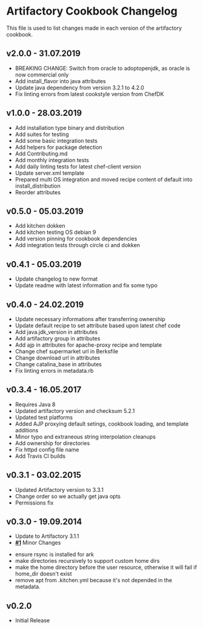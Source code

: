 # Artifactory Cookbook Changelog
This file is used to list changes made in each version of the artifactory cookbook.

## v2.0.0 - 31.07.2019

- BREAKING CHANGE: Switch from oracle to adoptopenjdk, as oracle is now commercial only
- Add install_flavor into java attributes
- Update java dependency from version 3.2.1 to 4.2.0
- Fix linting errors from latest cookstyle version from ChefDK

## v1.0.0 - 28.03.2019

- Add installation type binary and distribution
- Add suites for testing
- Add some basic integration tests
- Add helpers for package detection
- Add Contributing.md
- Add monthly integration tests
- Add daily linting tests for latest chef-client version
- Update server.xml template
- Prepared multi OS integration and moved recipe content of default into install_distribution
- Reorder attributes

## v0.5.0 - 05.03.2019

- Add kitchen dokken
- Add kitchen testing OS debian 9
- Add version pinning for cookbook dependencies
- Add integration tests through circle ci and dokken

## v0.4.1 - 05.03.2019

- Update changelog to new format
- Update readme with latest information and fix some typo

## v0.4.0 - 24.02.2019

- Update necessary informations after transferring ownership
- Update default recipe to set attribute based upon latest chef code
- Add java.jdk_version in attributes
- Add artifactory group in attributes
- Add ajp in attributes for apache-proxy recipe and template
- Change chef supermarket url in Berksfile
- Change download url in attributes
- Change catalina_base in attributes
- Fix linting errors in metadata.rb

## v0.3.4 - 16.05.2017

- Requires Java 8
- Updated artifactory version and checksum 5.2.1
- Updated test platforms
- Added AJP proxying default setings, cookbook loading, and template additions
- Minor typo and extraneous string interpolation cleanups
- Add ownership for directories
- Fix httpd config file name
- Add Travis CI builds

## v0.3.1 - 03.02.2015

- Updated Artifactory version to 3.3.1
- Change order so we actually get java opts
- Permissions fix

## v0.3.0 - 19.09.2014

- Update to Artifactory 3.1.1
- **[#1](https://github.com/agileorbit-cookbooks/artifactory/pull/1)** Minor Changes
 * ensure rsync is installed for ark
 * make directories recursively to support custom home dirs
 * make the home directory before the user resource, otherwise it will fail if home_dir doesn't exist
 * remove apt from .kitchen.yml because it's not depended in the metadata.

## v0.2.0

- Initial Release
